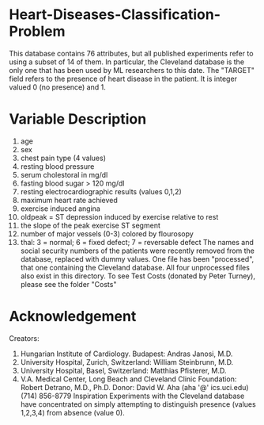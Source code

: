 # Heart-Diseases-Classification-Problem
This database contains 76 attributes, but all published experiments refer to using a subset of 14 of them. In particular, the Cleveland database is the only one that has been used by ML researchers to this date. The "TARGET" field refers to the presence of heart disease in the patient. It is integer valued 0 (no presence) and 1. 

# Variable Description 
1.	age
2.	sex
3.	chest pain type (4 values)
4.	resting blood pressure
5.	serum cholestoral in mg/dl
6.	fasting blood sugar > 120 mg/dl
7.	resting electrocardiographic results (values 0,1,2)
8.	maximum heart rate achieved
9.	exercise induced angina
10.	oldpeak = ST depression induced by exercise relative to rest
11.	the slope of the peak exercise ST segment
12.	number of major vessels (0-3) colored by flourosopy
13.	thal: 3 = normal; 6 = fixed defect; 7 = reversable defect
The names and social security numbers of the patients were recently removed from the database, replaced with dummy values. One file has been "processed", that one containing the Cleveland database. All four unprocessed files also exist in this directory.
To see Test Costs (donated by Peter Turney), please see the folder "Costs"

# Acknowledgement

Creators:
1.	Hungarian Institute of Cardiology. Budapest: Andras Janosi, M.D.
2.	University Hospital, Zurich, Switzerland: William Steinbrunn, M.D.
3.	University Hospital, Basel, Switzerland: Matthias Pfisterer, M.D.
4.	V.A. Medical Center, Long Beach and Cleveland Clinic Foundation: Robert Detrano, M.D., Ph.D.
Donor:
David W. Aha (aha '@' ics.uci.edu) (714) 856-8779
Inspiration
Experiments with the Cleveland database have concentrated on simply attempting to distinguish presence (values 1,2,3,4) from absence (value 0).

